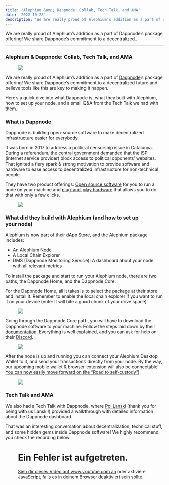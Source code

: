 ```yaml
---
title: 'Alephium &amp; Dappnode: Collab, Tech Talk, and AMA'
date: '2022-10-28'
description: 'We are really proud of Alephium’s addition as a part of Dappnode’s package offering! We share Dappnode’s commitment to a decentralized…'
---
```


We are really proud of Alephium’s addition as a part of Dappnode’s package offering! We share Dappnode’s commitment to a decentralized…

---

### Alephium & Dappnode: Collab, Tech Talk, and AMA

<figure id="d793" class="graf graf--figure graf-after--h3">
<img src="https://cdn-images-1.medium.com/max/800/1*QuhAdbeIYf3cWmjqYgnEYA.png" class="graf-image" data-image-id="1*QuhAdbeIYf3cWmjqYgnEYA.png" data-width="1280" data-height="720" data-is-featured="true" />
</figure>

We are really proud of Alephium’s addition as a part of <a href="https://www.dappnode.io/" class="markup--anchor markup--p-anchor" data-href="https://www.dappnode.io/" rel="noopener" target="_blank">Dappnode</a>’s package offering! We share Dappnode’s commitment to a decentralized future and believe tools like this are key to making it happen.

Here’s a quick dive into what Dappnode is, what they built with Alephium, how to set up your node, and a small Q&A from the Tech Talk we had with them.

### What is Dappnode

Dappnode is building open-source software to make decentralized infrastructure easier for everybody.

It was born in 2017 to address a political censorship issue in Catalunya. During a referendum, the <a href="https://www.independent.co.uk/news/world/europe/catalan-independence-referendum-spain-websites-blocked-spanish-constitution-votes-a7971751.html" class="markup--anchor markup--p-anchor" data-href="https://www.independent.co.uk/news/world/europe/catalan-independence-referendum-spain-websites-blocked-spanish-constitution-votes-a7971751.html" rel="noopener" target="_blank">central government demanded</a> that the ISP (internet service provider) block access to political opponents’ websites. That ignited a fiery spark & strong motivation to provide software and hardware to ease access to decentralized infrastructure for non-technical people.

They have two product offerings: <a href="https://docs.dappnode.io/" class="markup--anchor markup--p-anchor" data-href="https://docs.dappnode.io/" rel="noopener" target="_blank">Open source software</a> for you to run a node on your machine and <a href="https://www.dappnode.io/collections/frontpage" class="markup--anchor markup--p-anchor" data-href="https://www.dappnode.io/collections/frontpage" rel="noopener" target="_blank">plug-and-play hardware</a> that allows you to do that with only a few clicks.

<figure id="1aaa" class="graf graf--figure graf-after--p">
<img src="https://cdn-images-1.medium.com/max/800/0*V2OGbJY9BV75Pwcz" class="graf-image" data-image-id="0*V2OGbJY9BV75Pwcz" data-width="714" data-height="621" />
</figure>

### What did they build with Alephium (and how to set up your node)

Alephium is now part of their dApp Store, and the Alephium package includes:

- <span id="5e78">An Alephium Node</span>
- <span id="e710">A Local Chain Explorer</span>
- <span id="132c">DMS (Dappnode Monitoring Service): A dashboard about your node, with all relevant metrics</span>

To install the package and start to run your Alephium node, there are two paths, the Dappnode Home, and the Dappnode Core.

For the Dappnode Home, all it takes is to select the package at their store and install it. Remember to enable the local chain explorer if you want to run it on your device (note: It will bite a good chunk of your drive space)

<figure id="29c8" class="graf graf--figure graf-after--p">
<img src="https://cdn-images-1.medium.com/max/800/0*USoASaO8nXTCLG4y" class="graf-image" data-image-id="0*USoASaO8nXTCLG4y" data-width="630" data-height="426" />
</figure>

Going through the Dappnode Core path, you will have to download the Dappnode software to your machine. Follow the steps laid down by their <a href="https://docs.dappnode.io/get-started/installation/custom-hardware/installation/overview" class="markup--anchor markup--p-anchor" data-href="https://docs.dappnode.io/get-started/installation/custom-hardware/installation/overview" rel="noopener" target="_blank">documentation</a>. Everything is well explained, and you can ask for help on their <a href="https://discord.com/invite/c28an8dA5k" class="markup--anchor markup--p-anchor" data-href="https://discord.com/invite/c28an8dA5k" rel="noopener" target="_blank">Discord</a>.

<figure id="633f" class="graf graf--figure graf-after--p">
<img src="https://cdn-images-1.medium.com/max/800/0*F5CbOgCUyTgnepLC" class="graf-image" data-image-id="0*F5CbOgCUyTgnepLC" data-width="1343" data-height="581" />
</figure>

After the node is up and running you can connect your Alephium Desktop Wallet to it, and send your transactions directly from your node. By the way, our upcoming mobile wallet & browser extension will also be connectable! <a href="https://medium.com/@alephium/ttxoo-2-the-road-to-self-custody-cfea4ae89444" class="markup--anchor markup--p-anchor" data-href="https://medium.com/@alephium/ttxoo-2-the-road-to-self-custody-cfea4ae89444" target="_blank">You can now easily move forward on the “Road to self-custody”!</a>

<figure id="3cda" class="graf graf--figure graf-after--p">
<img src="https://cdn-images-1.medium.com/max/800/0*XUrMMysG0viIZwWJ" class="graf-image" data-image-id="0*XUrMMysG0viIZwWJ" data-width="717" data-height="479" />
</figure>

### Tech Talk and AMA

We also had a Tech Talk with Dappnode, where <a href="https://medium.com/@pol.lanski" class="markup--anchor markup--p-anchor" data-href="https://medium.com/@pol.lanski" rel="noopener noreferrer" target="_blank">Pol Lanski</a> (thank you for being with us Lanski!) provided a walkthrough with detailed information about the Dappnode dashboard.

That was an interesting conversation about decentralization, technical stuff, and some hidden gems inside Dappnode software! We highly recommend you check the recording below:

<figure id="9860" class="graf graf--figure graf--iframe graf-after--p graf--trailing">

<h1 id="ein-fehler-ist-aufgetreten." class="message">Ein Fehler ist aufgetreten.</h1>
<a href="https://www.youtube.com/watch?v=wzobAlPR11s" target="_blank">Sieh dir dieses Video auf www.youtube.com an</a> oder aktiviere JavaScript, falls es in deinem Browser deaktiviert sein sollte.
</figure>
